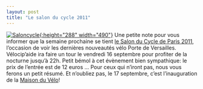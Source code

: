 ```yaml
---
layout: post
title: "Le salon du cycle 2011"
---
```



[![](/assets/Saloncycle1-490x288.png "Saloncycle"){:height="288" width="490"}](saloncycle-2/index.html)
Une petite note pour vous informer que la semaine prochaine se tient [le Salon du Cycle de Paris 2011](http://www.lesalonducycle.com/), l’occasion de voir les dernières nouveautés vélo Porte de Versailles. Vélocip’aide ira faire un tour le vendredi 16 septembre pour profiter de la nocturne jusqu’à 22h. Petit bémol à cet évènement bien sympathique: le prix de l’entrée est de 12 euros … Pour ceux qui n’iront pas, nous vous ferons un petit résumé.
Et n’oubliez pas, le 17 septembre, c’est l’inauguration de la [Maison du Vélo](http://velorution.org/page/index.php?option=com_content&amp;id=319%3Aparis-se-dote-dune-maison-du-velo-enfin&amp;Itemid=71)!

